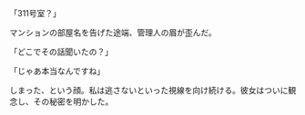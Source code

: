 

「311号室？」

マンションの部屋名を告げた途端、管理人の眉が歪んだ。

「どこでその話聞いたの？」

「じゃあ本当なんですね」

しまった、という顔。私は逃さないといった視線を向け続ける。彼女はついに観念し、その秘密を明かした。
